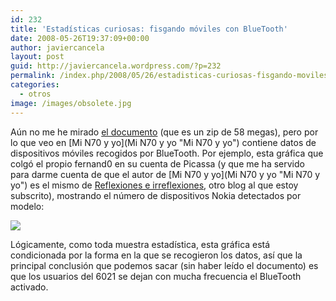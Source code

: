 ```yaml
---
id: 232
title: 'Estadísticas curiosas: fisgando móviles con BlueTooth'
date: 2008-05-26T19:37:09+00:00
author: javiercancela
layout: post
guid: http://javiercancela.wordpress.com/?p=232
permalink: /index.php/2008/05/26/estadisticas-curiosas-fisgando-moviles-con-bluetooth/
categories:
  - otros
image: /images/obsolete.jpg
---
```

Aún no me he mirado [el documento](http://conference.hitb.org/hitbsecconf2008dubai/materials/D2T1%20-%20Dino%20Covotsos%20-%20Hacking%20the%20Bluetooth%20Stack%20for%20Fun%20Fame%20and%20Mayhem.zip "http://conference.hitb.org/hitbsecconf2008dubai/materials/D2T1%20-%20Dino%20Covotsos%20-%20Hacking%20the%20Bluetooth%20Stack%20for%20Fun%20Fame%20and%20Mayhem.zip") (que es un zip de 58 megas), pero por lo que veo en [Mi N70 y yo](Mi N70 y yo "Mi N70 y yo") contiene datos de dispositivos móviles recogidos por BlueTooth. Por ejemplo, esta gráfica que colgó el propio fernand0 en su cuenta de Picassa (y que me ha servido para darme cuenta de que el autor de [Mi N70 y yo](Mi N70 y yo "Mi N70 y yo") es el mismo de [Reflexiones e irreflexiones](http://fernand0.blogalia.com/ "Reflexiones e irreflexiones"), otro blog al que estoy subscrito), mostrando el número de dispositivos Nokia detectados por modelo:

![](http://lh6.ggpht.com/ftricas/SDreYdZ-aNI/AAAAAAAAANg/gUpUc5f6l2g/nokiaPopularidad.png?imgmax=720)

Lógicamente, como toda muestra estadística, esta gráfica está condicionada por la forma en la que se recogieron los datos, así que la principal conclusión que podemos sacar (sin haber leído el documento) es que los usuarios del 6021 se dejan con mucha frecuencia el BlueTooth activado.